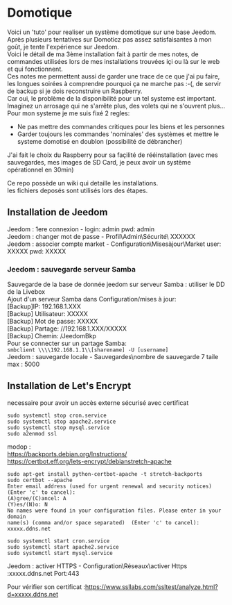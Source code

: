 # Domotique
Voici un 'tuto' pour realiser un système domotique sur une base Jeedom.   
Après plusieurs tentatives sur Domoticz pas assez satisfaisantes à mon goût, je tente l'expérience sur Jeedom.   
Voici le détail de ma 3ème installation fait à partir de mes notes, de commandes utilisées lors de mes installations trouvées içi ou là sur le web et qui fonctionnent.   
Ces notes me permettent aussi de garder une trace de ce que j'ai pu faire, les longues soirées à comprendre pourquoi ça ne marche pas :-(, de servir de backup si je dois reconstruire un Raspberry.    
Car oui, le problème de la disponibilité pour un tel systeme est important. Imaginez un arrosage qui ne s'arrête plus, des volets qui ne s'ouvrent plus...          
Pour mon systeme je me suis fixé 2 regles:   
* Ne pas mettre des commandes critiques pour les biens et les personnes   
* Garder toujours les commandes 'nominales' des systèmes et mettre le systeme domotisé en doublon (possibilité de débrancher)     
   
J'ai fait le choix du Raspberry pour sa façilité de rééinstallation (avec mes sauvegardes, mes images de SD Card, je peux avoir un système opérationnel en 30min)      

Ce repo possède un wiki qui detaille les installations.     
les fichiers deposés sont utilisés lors des étapes.      

## Installation de Jeedom
Jeedom : 1ere connexion - login: admin pwd: admin   
Jeedom : changer mot de passe - Profil\Admin\Sécurité\ XXXXXX   
Jeedom : associer  compte market - Configuration\Misesàjour\Market user: XXXXX pwd: XXXXX   
### Jeedom : sauvegarde serveur Samba   
Sauvegarde de la base de donnée jeedom sur serveur Samba : utiliser le DD de la Livebox   
Ajout d'un serveur Samba dans Configuration/mises à jour:     
[Backup]IP: 192.168.1.XXX   
[Backup] Utilisateur: XXXXX   
[Backup] Mot de passe: XXXXX   
[Backup] Partage: //192.168.1.XXX/XXXXX   
[Backup] Chemin: /JeedomBkp   
Pour se connecter sur un partage Samba:   
`smbclient \\\\192.168.1.1\\[sharename] -U [username]`   
Jeedom : sauvegarde locale - Sauvegardes\nombre de sauvegarde 7 taile max : 5000   

## Installation de Let's Encrypt
necessaire pour avoir un accès externe sécurisé avec certificat
```
sudo systemctl stop cron.service
sudo systemctl stop apache2.service
sudo systemctl stop mysql.service
sudo a2enmod ssl
````
modop :   
https://backports.debian.org/Instructions/     
https://certbot.eff.org/lets-encrypt/debianstretch-apache   
```
sudo apt-get install python-certbot-apache -t stretch-backports
sudo certbot --apache
Enter email address (used for urgent renewal and security notices) (Enter 'c' to cancel): 
(A)gree/(C)ancel: A
(Y)es/(N)o: N
No names were found in your configuration files. Please enter in your domain
name(s) (comma and/or space separated)  (Enter 'c' to cancel): xxxxx.ddns.net

sudo systemctl start cron.service
sudo systemctl start apache2.service
sudo systemctl start mysql.service
```
Jeedom : activer HTTPS - Configuration\Réseaux\activer Https :xxxxx.ddns.net Port:443   

Pour vérifier son certificat :https://www.ssllabs.com/ssltest/analyze.html?d=xxxxx.ddns.net   



